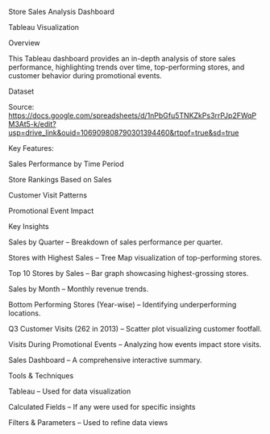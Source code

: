 Store Sales Analysis Dashboard

Tableau Visualization

Overview

This Tableau dashboard provides an in-depth analysis of store sales performance, highlighting trends over time, top-performing stores, and customer behavior during promotional events.

Dataset

Source: https://docs.google.com/spreadsheets/d/1nPbGfu5TNKZkPs3rrPJp2FWqPM3At5-k/edit?usp=drive_link&ouid=106909808790301394460&rtpof=true&sd=true

Key Features:

Sales Performance by Time Period

Store Rankings Based on Sales

Customer Visit Patterns

Promotional Event Impact

Key Insights

Sales by Quarter – Breakdown of sales performance per quarter.

Stores with Highest Sales – Tree Map visualization of top-performing stores.

Top 10 Stores by Sales – Bar graph showcasing highest-grossing stores.

Sales by Month – Monthly revenue trends.

Bottom Performing Stores (Year-wise) – Identifying underperforming locations.

Q3 Customer Visits (262 in 2013) – Scatter plot visualizing customer footfall.

Visits During Promotional Events – Analyzing how events impact store visits.

Sales Dashboard – A comprehensive interactive summary.

Tools & Techniques

Tableau – Used for data visualization

Calculated Fields – If any were used for specific insights

Filters & Parameters – Used to refine data views
